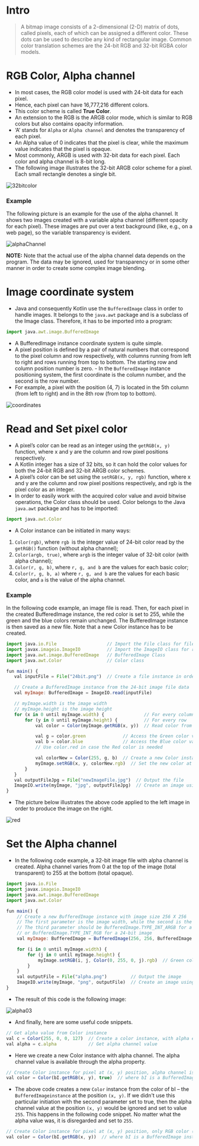 # Intro
> A bitmap image consists of a 2-dimensional (2-D) matrix of dots, called pixels, each of which can be assigned a different color. These dots can be used to describe any kind of rectangular image. Common color translation schemes are the 24-bit RGB and 32-bit RGBA color models.

# RGB Color, Alpha channel
- In most cases, the RGB color model is used with 24-bit data for each pixel. 
- Hence, each pixel can have 16,777,216 different colors. 
- This color scheme is called **True Color**.
- An extension to the RGB is the ARGB color mode, which is similar to RGB colors but also contains opacity information. 
- ‘A’ stands for `Alpha` or `Alpha channel` and denotes the transparency of each pixel. 
- An Alpha value of 0 indicates that the pixel is clear, while the maximum value indicates that the pixel is opaque.
- Most commonly, ARGB is used with 32-bit data for each pixel. Each color and alpha channel is 8-bit long.
- The following image illustrates the 32-bit ARGB color scheme for a pixel. Each small rectangle denotes a single bit.

![32bitcolor](https://user-images.githubusercontent.com/74776297/222815356-73fea7c4-4af0-48f0-8112-faa1bb142245.png)

### Example
The following picture is an example for the use of the alpha channel. It shows two images created with a variable alpha channel (different opacity for each pixel). These images are put over a text background (like, e.g., on a web page), so the variable transparency is evident.

![alphaChannel](https://user-images.githubusercontent.com/74776297/222815548-76ec7fb3-4563-4472-a8c9-97096202a5e2.png)

**NOTE:** Note that the actual use of the alpha channel data depends on the program. The data may be ignored, used for transparency or in some other manner in order to create some complex image blending.

# Image coordinate system
- Java and consequently Kotlin use the `BufferedImage` class in order to handle images. It belongs to the `java.awt` package and is a subclass of the Image class. Therefore, it has to be imported into a program:
```js
import java.awt.image.BufferedImage
```
- A BufferedImage instance coordinate system is quite simple. 
- A pixel position is defined by a pair of natural numbers that correspond to the pixel column and row respectively, with columns running from left to right and rows running from top to bottom. The starting row and column position number is zero. - In the `BufferedImage` instance positioning system, the first coordinate is the column number, and the second is the row number. 
- For example, a pixel with the position (4, 7) is located in the 5th column (from left to right) and in the 8th row (from top to bottom).

![coordinates](https://user-images.githubusercontent.com/74776297/222819020-9c46defa-8870-46a3-94c8-180692f2aacd.png)


# Read and Set pixel color
- A pixel’s color can be read as an integer using the `getRGB(x, y)` function, where x and y are the column and row pixel positions respectively. 
- A Kotlin integer has a size of 32 bits, so it can hold the color values for both the 24-bit RGB and 32-bit ARGB color schemes.
- A pixel’s color can be set using the `setRGB(x, y, rgb)` function, where x and y are the column and row pixel positions respectively, and rgb is the pixel color as an integer.
- In order to easily work with the acquired color value and avoid bitwise operations, the Color class should be used. Color belongs to the Java `java.awt` package and has to be imported:
```js
import java.awt.Color
```
- A Color instance can be initiated in many ways:
1. `Color(rgb)`, where `rgb `is the integer value of 24-bit color read by the` getRGB()` function (without alpha channel);
2. `Color(argb, true)`, where `argb` is the integer value of 32-bit color (with alpha channel);
3. `Color(r, g, b)`, where `r, g, and b` are the values for each basic color;
4. `Color(r, g, b, a)` where `r, g, and b` are the values for each basic color, and `a` is the value of the alpha channel.

### Example
In the following code example, an image file is read. Then, for each pixel in the created BufferedImage instance, the red color is set to 255, while the green and the blue colors remain unchanged. The BufferedImage instance is then saved as a new file. Note that a new Color instance has to be created.
```js
import java.io.File                   // Import the File class for file handling
import javax.imageio.ImageIO          // Import the ImageIO class for reading and writing images
import java.awt.image.BufferedImage   // BufferedImage Class
import java.awt.Color                 // Color class

fun main() {
   val inputFile = File("24bit.png")  // Create a file instance in order to read the "24bit.png" image file

   // Create a BufferedImage instance from the 24-bit image file data
   val myImage: BufferedImage = ImageIO.read(inputFile)  

   // myImage.width is the image width
   // myImage.height is the image height
   for (x in 0 until myImage.width) {               // For every column.
       for (y in 0 until myImage.height) {          // For every row
           val color = Color(myImage.getRGB(x, y))  // Read color from the (x, y) position

           val g = color.green              // Access the Green color value
           val b = color.blue               // Access the Blue color value
           // Use color.red in case the Red color is needed

           val colorNew = Color(255, g, b)  // Create a new Color instance with the red value equal to 255
           myImage.setRGB(x, y, colorNew.rgb)  // Set the new color at the (x, y) position
       }
   }
   val outputFileJpg = File("newImageFile.jpg")  // Output the file
   ImageIO.write(myImage, "jpg", outputFileJpg)  // Create an image using the BufferedImage instance data
}
```
- The picture below illustrates the above code applied to the left image in order to produce the image on the right.

![red](https://user-images.githubusercontent.com/74776297/222821329-eeafb807-b4f5-4a95-9821-e1d853c096c5.png)


# Set the Alpha channel
- In the following code example, a 32-bit image file with alpha channel is created. Alpha channel varies from 0 at the top of the image (total transparent) to 255 at the bottom (total opaque).
```js
import java.io.File
import javax.imageio.ImageIO
import java.awt.image.BufferedImage
import java.awt.Color

fun main() {
    // Create a new BufferedImage instance with image size 256 X 256
    // The first parameter is the image width, while the second is the image height
    // The third parameter should be BufferedImage.TYPE_INT_ARGB for a 32-bit image
    // or BufferedImage.TYPE_INT_RGB for a 24-bit image
    val myImage: BufferedImage = BufferedImage(256, 256, BufferedImage.TYPE_INT_ARGB)

    for (i in 0 until myImage.width) {
        for (j in 0 until myImage.height) {
            myImage.setRGB(i, j, Color(0, 255, 0, j).rgb)  // Green color with alpha channel value equal to j
        }
    }
    val outputFile = File("alpha.png")         // Output the image
    ImageIO.write(myImage, "png", outputFile)  // Create an image using the BufferedImage
}
```
- The result of this code is the following image:

![alpha03](https://user-images.githubusercontent.com/74776297/222821675-8eeaa932-11fc-40f6-90e1-1003293de04c.png)


- And finally, here are some useful code snippets.
```js
// Get alpha value from Color instance
val c = Color(255, 0, 0, 127)  // Create a color instance, with alpha equal to 127
val alpha = c.alpha            // Get alpha channel value
```
- Here we create a new Color instance with alpha channel. The alpha channel value is available through the alpha property.
```js
// Create Color instance for pixel at (x, y) position, alpha channel is also set
val color = Color(bI.getRGB(x, y), true)  // where bI is a BufferedImage instance
```
- The above code creates a new `Color` instance from the color of bI – the `BufferedImageinstance` at the position `(x, y)`. If we didn't use this particular initiation with the second parameter set to true, then the alpha channel value at the position `(x, y)` would be ignored and set to value `255`. This happens in the following code snippet. No matter what the alpha value was, it is disregarded and set to `255`.
```js
// Create Color instance for pixel at (x, y) position, only RGB color (alpha set to 255)
val color = Color(bI.getRGB(x, y))  // where bI is a BufferedImage instance
```
